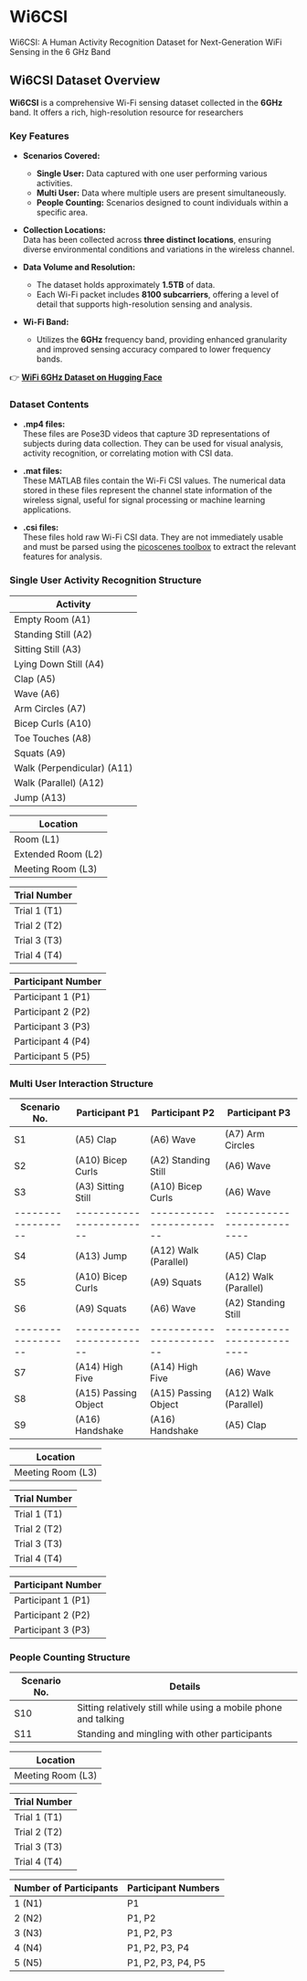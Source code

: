 # Wi6CSI
Wi6CSI: A Human Activity Recognition Dataset for Next-Generation WiFi Sensing in the 6 GHz Band

## Wi6CSI Dataset Overview

**Wi6CSI** is a comprehensive Wi-Fi sensing dataset collected in the **6GHz** band. It offers a rich, high-resolution resource for researchers

### Key Features

- **Scenarios Covered:**
  - **Single User:** Data captured with one user performing various activities.
  - **Multi User:** Data where multiple users are present simultaneously.
  - **People Counting:** Scenarios designed to count individuals within a specific area.

- **Collection Locations:**  
  Data has been collected across **three distinct locations**, ensuring diverse environmental conditions and variations in the wireless channel.

- **Data Volume and Resolution:**  
  - The dataset holds approximately **1.5TB** of data.
  - Each Wi-Fi packet includes **8100 subcarriers**, offering a level of detail that supports high-resolution sensing and analysis.

- **Wi-Fi Band:**  
  - Utilizes the **6GHz** frequency band, providing enhanced granularity and improved sensing accuracy compared to lower frequency bands.

👉 **[WiFi 6GHz Dataset on Hugging Face](https://huggingface.co/datasets/kentridgeai/Wi6CSI)**

### Dataset Contents

- **.mp4 files:**  
  These files are Pose3D videos that capture 3D representations of subjects during data collection. They can be used for visual analysis, activity recognition, or correlating motion with CSI data.

- **.mat files:**  
  These MATLAB files contain the Wi-Fi CSI values. The numerical data stored in these files represent the channel state information of the wireless signal, useful for signal processing or machine learning applications.

- **.csi files:**  
  These files hold raw Wi-Fi CSI data. They are not immediately usable and must be parsed using the [picoscenes toolbox](https://ps.zpj.io/matlab.html) to extract the relevant features for analysis.

### Single User Activity Recognition Structure
| **Activity**                    |
|---------------------------------|
| Empty Room (A1)                 |
| Standing Still (A2)             |
| Sitting Still (A3)              |
| Lying Down Still (A4)           |
| Clap (A5)                       |
| Wave (A6)                       |
| Arm Circles (A7)                |
| Bicep Curls (A10)               |
| Toe Touches (A8)                |
| Squats (A9)                     |
| Walk (Perpendicular) (A11)      |
| Walk (Parallel) (A12)           |
| Jump (A13)                      |

| **Location**                    |
|---------------------------------|
| Room (L1)                       |
| Extended Room (L2)              |
| Meeting Room (L3)               |

| **Trial Number**                |
|---------------------------------|
| Trial 1 (T1)                    |
| Trial 2 (T2)                    |
| Trial 3 (T3)                    |
| Trial 4 (T4)                    |

| **Participant Number**          |
|---------------------------------|
| Participant 1 (P1)              |
| Participant 2 (P2)              | 
| Participant 3 (P3)              |
| Participant 4 (P4)              |
| Participant 5 (P5)              |

### Multi User Interaction Structure
| **Scenario No.** | **Participant P1**     | **Participant P2**     | **Participant P3**       |
|------------------|------------------------|------------------------|--------------------------|
| S1               | (A5) Clap              | (A6) Wave              | (A7) Arm Circles         |
| S2               | (A10) Bicep Curls      | (A2) Standing Still    | (A6) Wave                |
| S3               | (A3) Sitting Still     | (A10) Bicep Curls      | (A6) Wave                |
|------------------|------------------------|------------------------|--------------------------|
| S4               | (A13) Jump             | (A12) Walk (Parallel)  | (A5) Clap                |
| S5               | (A10) Bicep Curls      | (A9) Squats            | (A12) Walk (Parallel)    |
| S6               | (A9) Squats            | (A6) Wave              | (A2) Standing Still      |
|------------------|------------------------|------------------------|--------------------------|
| S7               | (A14) High Five        | (A14) High Five        | (A6) Wave                |
| S8               | (A15) Passing Object   | (A15) Passing Object   | (A12) Walk (Parallel)    |
| S9               | (A16) Handshake        | (A16) Handshake        | (A5) Clap                |

| **Location**                    |
|---------------------------------|
| Meeting Room (L3)               |

| **Trial Number**                |
|---------------------------------|
| Trial 1 (T1)                    |
| Trial 2 (T2)                    |
| Trial 3 (T3)                    |
| Trial 4 (T4)                    |

| **Participant Number**          |
|---------------------------------|
| Participant 1 (P1)              |
| Participant 2 (P2)              | 
| Participant 3 (P3)              |

### People Counting Structure
| **Scenario No.** | **Details**                                                     |
|------------------|-----------------------------------------------------------------|
| S10              | Sitting relatively still while using a mobile phone and talking |
| S11              | Standing and mingling with other participants                   |

| **Location**                    |
|---------------------------------|
| Meeting Room (L3)               |

| **Trial Number**                |
|---------------------------------|
| Trial 1 (T1)                    |
| Trial 2 (T2)                    |
| Trial 3 (T3)                    |
| Trial 4 (T4)                    |

| **Number of Participants** | **Participant Numbers** |
|----------------------------|-------------------------|
| 1 (N1)                     | P1                      |
| 2 (N2)                     | P1, P2                  |
| 3 (N3)                     | P1, P2, P3              |
| 4 (N4)                     | P1, P2, P3, P4          |
| 5 (N5)                     | P1, P2, P3, P4, P5      |
